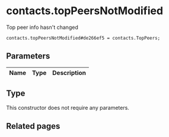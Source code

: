 # contacts.topPeersNotModified
Top peer info hasn't changed

```
contacts.topPeersNotModified#de266ef5 = contacts.TopPeers;
```

## Parameters
| Name | Type | Description |
| ---- | :----: | ----------- |


## Type
This constructor does not require any parameters.

## Related pages
